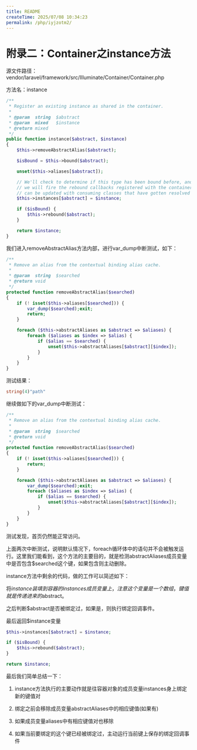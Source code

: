 ```yaml
---
title: README
createTime: 2025/07/08 10:34:23
permalink: /php/iyjzotm2/
---
```

# 附录二：Container之instance方法

源文件路径：vendor/laravel/framework/src/Illuminate/Container/Container.php

方法名：instance

````php
/**
 * Register an existing instance as shared in the container.
 *
 * @param  string  $abstract
 * @param  mixed   $instance
 * @return mixed
 */
public function instance($abstract, $instance)
{
    $this->removeAbstractAlias($abstract);

    $isBound = $this->bound($abstract);

    unset($this->aliases[$abstract]);

    // We'll check to determine if this type has been bound before, and if it has
    // we will fire the rebound callbacks registered with the container and it
    // can be updated with consuming classes that have gotten resolved here.
    $this->instances[$abstract] = $instance;

    if ($isBound) {
        $this->rebound($abstract);
    }

    return $instance;
}
````

我们进入removeAbstractAlias方法内部，进行var_dump中断测试，如下：

```php
/**
 * Remove an alias from the contextual binding alias cache.
 *
 * @param  string  $searched
 * @return void
 */
protected function removeAbstractAlias($searched)
{
	if (! isset($this->aliases[$searched])) {
		var_dump($searched);exit;
	    return;
	}

	foreach ($this->abstractAliases as $abstract => $aliases) {
	    foreach ($aliases as $index => $alias) {
            if ($alias == $searched) {
                unset($this->abstractAliases[$abstract][$index]);
            }
	    }
	}
}
```

测试结果：

```php
string(4)"path"
```

继续做如下的var_dump中断测试：

```php
/**
 * Remove an alias from the contextual binding alias cache.
 *
 * @param  string  $searched
 * @return void
 */
protected function removeAbstractAlias($searched)
{
	if (! isset($this->aliases[$searched])) {
	    return;
	}

	foreach ($this->abstractAliases as $abstract => $aliases) {
		var_dump($searched);exit;
	    foreach ($aliases as $index => $alias) {
            if ($alias == $searched) {
                unset($this->abstractAliases[$abstract][$index]);
            }
	    }
	}
}
```

测试发现，首页仍然能正常访问。

上面两次中断测试，说明默认情况下，foreach循环体中的语句并不会被触发运行。这里我们能看到，这个方法的主要目的，就是检测abstractAliases成员变量中是否包含$searched这个键，如果包含则主动删除。

instance方法中剩余的代码，做的工作可以简述如下：

将$instance装填到容器的instances成员变量上，注意这个变量是一个数组，键值就是传递进来的$abstract。

之后判断$abstract是否被绑定过，如果是，则执行绑定回调事件。

最后返回$instance变量

```php
$this->instances[$abstract] = $instance;

if ($isBound) {
    $this->rebound($abstract);
}

return $instance;
```

最后我们简单总结一下：

1) instance方法执行的主要动作就是往容器对象的成员变量instances身上绑定新的键值对

2) 绑定之前会移除成员变量abstractAliases中的相应键值(如果有)

3) 如果成员变量aliases中有相应键值对也移除

4) 如果当前要绑定的这个键已经被绑定过，主动运行当前键上保存的绑定回调事件